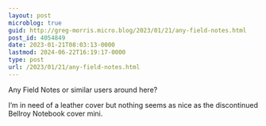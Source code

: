 ```yaml
---
layout: post
microblog: true
guid: http://greg-morris.micro.blog/2023/01/21/any-field-notes.html
post_id: 4054849
date: 2023-01-21T08:03:13-0000
lastmod: 2024-06-22T16:19:17-0000
type: post
url: /2023/01/21/any-field-notes.html
---
```

Any Field Notes or similar users around here?

I’m in need of a leather cover but nothing seems as nice as the discontinued Bellroy Notebook cover mini. 
